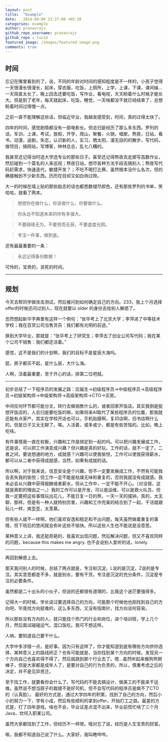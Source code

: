 ```yaml
---
layout: post
title:  "Example"
date:   2014-09-09 22:37:00 +05:30
categories: example
author: pranavrajs
github_repo_username: pranavrajs
github_repo : lucid
featured_image: /images/featured-image.png
comments: true
---
```


## 时间

忘记在哪里看到的了，说，不同的年龄对时间的感知程度是不一样的，小孩子觉得一天很漫长很漫长，起床，穿衣服，吃饭，上厕所，上学，上课，下课，课间操...一天简直太长了，晚上回去还要吃饭，写作业，看电视，天天盼着什么时候才能长大。但是到了老年，每天就起床，吃饭，睡觉，一天啥都没干就已经结束了，总想盼着时间过得慢一点。
<!-- more -->
之前一直不能理解这些话，但临近毕业，我越发感受到，时间，真的过得太快了。

四年的时间，感觉剧情都没有一部电影长。但总归是经历了那么多东西。罗列的话，军训，上课，考试，放假，开学，爬山，聚餐，火锅，唱歌，熬夜，日站，看书，动漫，追剧，失恋，认识新的人，实习，晒太阳，漫无目的的散步，写代码，做项目，搞网站，写博客，林林总总，乱七八糟的。

我甚至还记得当时选大学选专业的那些日子。甚至还记得熬夜去走廊写高数作业，然后碰到一个莫名的人来巡视；熬夜日站，想尽各种方法手段去搞别人；熬夜写代码赶需求，快速迭代，敏捷开发？；不吃不喝打比赛，虽然根本没什么名次，但的确接触到不少新东西。历历在目却又如白驹过隙。

大一的时候在墙上贴的那些励志的话也都悉数褪尽颜色，还有那些罗列的书单，笑哈哈，就看了两本。

> 想想你在做什么，你该做什么，你要做什么。

> 你永远不知道未来的你有多强大。

> 不要碌碌无为，不要劳而无获，不要虚度光阴。

> 专注一件事，做到底。

还有最最重要的一条：

> 永远记得备份数据！

可怜的，宝贵的，该死的时间。

---

## 规划

今天去帮同学做攻击测试，然后被问到如何确定自己的方向。233，我上个月选择offer的时候还问过别人，现在就要以 older 的身份去给别人解惑了。

忽然想起新华字典里有这样一个例句：“张华考上了北京大学；李萍进了中等技术学校；我在百货公司当售货员：我们都有光明的前途。”

换到大学毕业，那就是：“张华考上了研究生；李萍去了创业公司写代码；我在某个公司干销售：我们都还活着。”

感觉，这不是我们的计划啊，我们的目标不是星辰大海吗。

屁，房子都买不起，星什么辰，大什么海。

人啊，活着最重要，至于开心的话，排第二位吧就。

---

初步总结了一下程序员的发展之路：应届生→初级程序员→中级程序员→高级程序员→初级架构师→中级架构师→高级架构师→CTO→买房。

中间任何环节都可能分叉，转行去做销售什么的，或者回家开饭店。其实我倒是挺想开饭店的，人总归是要吃饭的嘛，如果将来AI取代了某些程序员的位置，那我就还能有点家产。其实在学校开店也可以，手机贴膜啊，复印店啊，旧书店啊什么的。但是日子又太无聊了。唉。人活着，或多或少，都是有些苦恼的。比如，晚上吃啥。


有件事情我一直在权衡，兴趣和工作是绑定到一起的吗。可以把兴趣发展成工作，还是说，可以把工作演变成兴趣？但兴趣是真的好玩，工作的话，就不一定了。二者之间，要说想通的地方，成就感？兴趣可以使我愉悦，工作可以使我获得薪水，都可以从二者中获得成就感，当然，如果有成就的话。

所以啊，对于我来说，信息安全是个兴趣，但不一定要发展成工作，不然有可能我会丢失我的愉悦；但工作一定不能是枯燥无味和重复的，否则我就没有成就感。我未必会从兴趣中获得报酬或者薪水，但从工作中，一定不能不开心。（对没错，这就是离职的理由之一。）我的工作可以是开发，可以是运维，可以是救火队员，但我一定要把这些事情玩出花儿，不能日复一日的熬，一天一天的撞钟。真的，太无聊，那样。但是有一种人就特别厉害，兴趣和工作完美的结合到了一起，干活就跟玩儿一样，爽歪歪，太羡慕。

但有些人就不一样啊，他们喜欢安逸和稳定和不出问题，每天虽然做着重复的事情，但下班后的悠闲就会弥补这些不愉快。所以这些人生也不能说是没意思。

某种意义上讲，我还挺奇葩的，我喜欢出现问题，然后解决问题，但又不喜欢同样的问题，because this makes me angry. 也不会说别人爱听的话，lonely.

---

再回到解惑上去。

那天我问别人的时候，总结了两点就是，专注和沉淀。L说的是沉淀，Z说的是专注。其实意思都差不多，就是别水，要有干货。专注是沉淀的充分条件，沉淀是专注的必要条件。

虽然都是二十出头的小伙子，但说的还都很有道理的，比我这个迷茫要强得多。

记得大一的时候，学长说过要选择自己的方向，可能那个时候他也刚找到自己的方向吧，毕竟找方向挺难的，这么多东西，又没有指南针，找方向谈何容易。

所以那些没有方向的人，就只能找个热门的行业和岗位，进个培训班，学上几个月，然后面试碰碰运气，混口饭吃。我可不想这样。

人呐，要知道自己要干什么。

大学中多涉猎一点，是好事。因为只有这样了，你才能知道到底有哪些方向供你选择，某种意义上的路线矫正？也有可能就是，当你找到某个方向的时候，发现另一个方向自己也喜欢得不得了，然后就跳到那个行业去了。嗯...虽然听起来像狗熊掰棒子，但是大家都是成年人了，是要对自己的行为负责的，所以，慎重考虑之后的决定，并不是见异思迁。

至于找工作，就要看你会什么了。写代码的不能去搞设计，做美工的不能来干运维。虽然说不想当厨子的裁缝不是好司机，但不会写代码的程序员是做不了CTO的（认真脸）。
最好的方式是，通过大学四年的积累，找到了自己的方向，然后小小的努力一下，学有小成，然后有些顺利的拿到offer，开始打工之路。最差的方式是，打了四年游戏，啥也不会，毕业证差点混不出来，毕业前慌忙啃了三个月Java，坎坷入职某公司。

虽然大家都找到了工作，但经历不一样呀。哦对忘了说，经历是人生宝贵的财富。

唉，我都不知道自己说了什么。大家好，我叫瞎哔哔。











